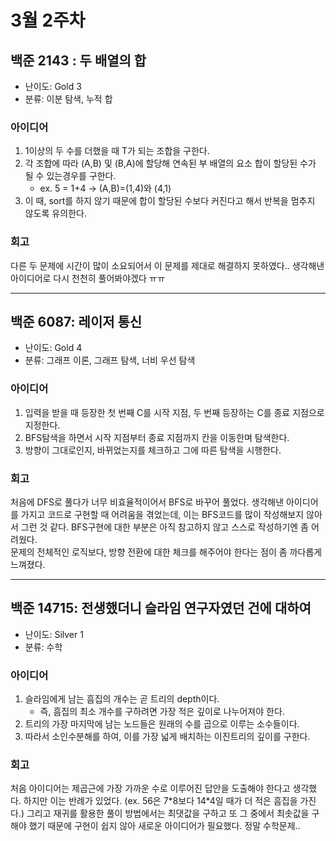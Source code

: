 # 3월 2주차
## 백준 2143 : 두 배열의 합
- 난이도: Gold 3
- 분류: 이분 탐색, 누적 합

### 아이디어
1. 1이상의 두 수를 더했을 때 T가 되는 조합을 구한다.
2. 각 조합에 따라 (A,B) 및 (B,A)에 할당해 연속된 부 배열의 요소 합이 할당된 수가 될 수 있는경우를 구한다.
    - ex. 5 = 1+4 -> (A,B)=(1,4)와 (4,1)
3. 이 때, sort를 하지 않기 때문에 합이 할당된 수보다 커진다고 해서 반복을 멈추지 않도록 유의한다.

### 회고
다른 두 문제에 시간이 많이 소요되어서 이 문제를 제대로 해결하지 못하였다.. 생각해낸 아이디어로 다시 천천히 풀어봐야겠다 ㅠㅠ
____
## 백준 6087: 레이저 통신
- 난이도: Gold 4
- 분류: 그래프 이론, 그래프 탐색, 너비 우선 탐색

### 아이디어
1. 입력을 받을 때 등장한 첫 번째 C를 시작 지점, 두 번째 등장하는 C를 종료 지점으로 지정한다.
2. BFS탐색을 하면서 시작 지점부터 종료 지점까지 칸을 이동한며 탐색한다.
3. 방향이 그대로인지, 바뀌었는지를 체크하고 그에 따른 탐색을 시행한다.

### 회고
처음에 DFS로 풀다가 너무 비효율적이어서 BFS로 바꾸어 풀었다. 생각해낸 아이디어를 가지고 코드로 구현할 때 어려움을 겪었는데, 이는 BFS코드를 많이 작성해보지 않아서 그런 것 같다. BFS구현에 대한 부분은 아직 참고하지 않고 스스로 작성하기엔 좀 어려웠다.  
문제의 전체적인 로직보다, 방향 전환에 대한 체크를 해주어야 한다는 점이 좀 까다롭게 느껴졌다.

___
## 백준 14715: 전생했더니 슬라임 연구자였던 건에 대하여
- 난이도: Silver 1
- 분류: 수학

### 아이디어
1. 슬라임에게 남는 흠집의 개수는 곧 트리의 depth이다.
    - 즉, 흠집의 최소 개수를 구하려면 가장 적은 깊이로 나누어져야 한다.
2. 트리의 가장 마지막에 남는 노드들은 원래의 수를 곱으로 이루는 소수들이다.
3. 따라서 소인수분해를 하여, 이를 가장 넓게 배치하는 이진트리의 깊이를 구한다.

### 회고
처음 아이디어는 제곱근에 가장 가까운 수로 이루어진 답안을 도출해야 한다고 생각했다. 하지만 이는 반례가 있었다. (ex. 56은 7\*8보다 14\*4일 때가 더 적은 흠집을 가진다.)
그리고 재귀를 활용한 풀이 방법에서는 최댓값을 구하고 또 그 중에서 최솟값을 구해야 했기 때문에 구현이 쉽지 않아 새로운 아이디어가 필요했다. 정말 수학문제..